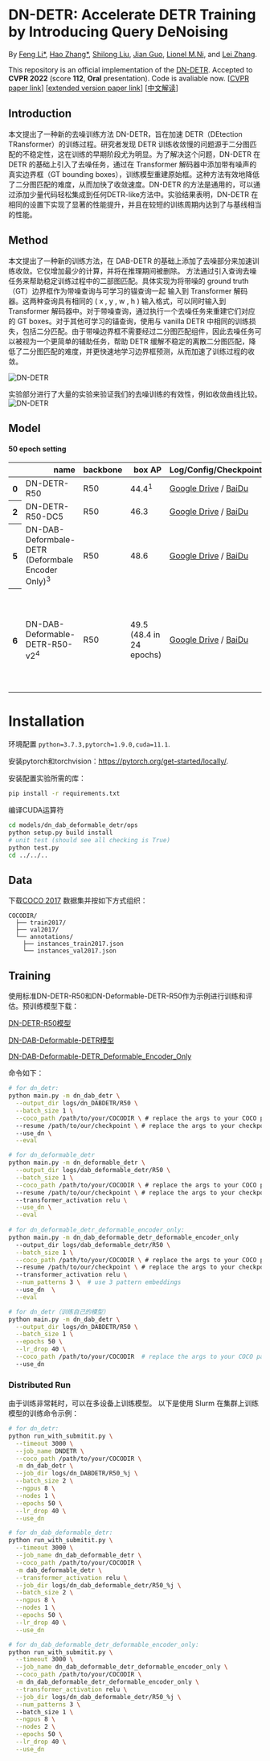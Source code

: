 **DN-DETR**: Accelerate DETR Training by Introducing Query DeNoising
========

By [Feng Li*](https://fengli-ust.github.io/), [Hao Zhang*](https://haozhang534.github.io/), [Shilong Liu](https://scholar.google.com/citations?hl=zh-CN&user=nkSVY3MAAAAJ), [Jian Guo](https://idea.edu.cn/en/about-team/jian_guo.html), [Lionel M.Ni](https://scholar.google.com/citations?hl=zh-CN&user=OzMYwDIAAAAJ), and [Lei Zhang](https://scholar.google.com/citations?hl=zh-CN&user=fIlGZToAAAAJ).

This repository is an official implementation of the [DN-DETR](https://arxiv.org/pdf/2203.01305.pdf). Accepted to **CVPR 2022** (score **112**, **Oral** presentation). Code is avaliable now.
[[CVPR paper link](https://openaccess.thecvf.com/content/CVPR2022/papers/Li_DN-DETR_Accelerate_DETR_Training_by_Introducing_Query_DeNoising_CVPR_2022_paper.pdf)] [[extended version paper link](https://arxiv.org/pdf/2203.01305.pdf)] [[中文解读](https://www.zhihu.com/question/517340666/answer/2381304399)]


## Introduction
本文提出了一种新的去噪训练方法 DN-DETR，旨在加速 DETR（DEtection TRansformer）的训练过程。研究者发现 DETR 训练收敛慢的问题源于二分图匹配的不稳定性，这在训练的早期阶段尤为明显。为了解决这个问题，DN-DETR 在 DETR 的基础上引入了去噪任务，通过在 Transformer 解码器中添加带有噪声的真实边界框（GT bounding boxes），训练模型重建原始框。这种方法有效地降低了二分图匹配的难度，从而加快了收敛速度。DN-DETR 的方法是通用的，可以通过添加少量代码轻松集成到任何DETR-like方法中。实验结果表明，DN-DETR 在相同的设置下实现了显著的性能提升，并且在较短的训练周期内达到了与基线相当的性能。


## Method
本文提出了一种新的训练方法，在 DAB-DETR 的基础上添加了去噪部分来加速训练收敛。它仅增加最少的计算，并将在推理期间被删除。
方法通过引入查询去噪任务来帮助稳定训练过程中的二部图匹配。具体实现为将带噪的 ground truth（GT）边界框作为带噪查询与可学习的锚查询一起
输入到 Transformer 解码器。这两种查询具有相同的 ( x , y , w , h ) 输入格式，可以同时输入到 Transformer 解码器中。对于带噪查询，通过执行一个去噪任务来重建它们对应的 GT boxes。对于其他可学习的锚查询，使用与 vanilla DETR 中相同的训练损失，包括二分匹配。由于带噪边界框不需要经过二分图匹配组件，因此去噪任务可以被视为一个更简单的辅助任务，帮助 DETR 缓解不稳定的离散二分图匹配，降低了二分图匹配的难度，并更快速地学习边界框预测，从而加速了训练过程的收敛。

![DN-DETR](.github/architect.png)

实验部分进行了大量的实验来验证我们的去噪训练的有效性，例如收敛曲线比较。
![DN-DETR](.github/convergence.png)


## Model

#### 50 epoch setting
<table>
  <thead>
    <tr style="text-align: right;">
      <th></th>
      <th>name</th>
      <th>backbone</th>
      <th>box AP</th>
      <th>Log/Config/Checkpoint</th>

  </thead>
  <tbody>
    <tr>
      <th>0</th>
      <td>DN-DETR-R50</td>
      <td>R50</td>
      <td>44.4<sup><a id="sup3c" herf="#sup1">1</a></sup></td>
      <td><a href="https://drive.google.com/drive/folders/1kuwScU8PhN61qQOl5bbiPhKAYbzDHsWs?usp=sharing">Google Drive</a>&nbsp/&nbsp<a href="https://pan.baidu.com/s/1TqvnjsbAjARZp1i8cB2w8A?pwd=niet">BaiDu</a>&nbsp</td>
      <td>Table 1</td>
    </tr>
    <tr>
      <th>2</th>
      <td>DN-DETR-R50-DC5</td>
      <td>R50</td>
      <td>46.3</td>
      <td><a href="https://drive.google.com/drive/folders/1jr8BdDdMu8esABXdU3lNY7fpWVxAJtWa?usp=sharing">Google Drive</a>&nbsp/&nbsp<a href="https://pan.baidu.com/s/1lWrLUkxNfrncRTM-zmpbeA?pwd=niet">BaiDu</a>&nbsp;</td>
      <td>Table 1</td>
    </tr>
    <tr>
      <th>5</th>
      <td>DN-DAB-Deformbale-DETR<br>(Deformbale Encoder Only)<sup><a id="sup3c" herf="#sup3">3</a></sup></td>
      <td>R50</td>
      <td>48.6</td>
      <td><a href="https://drive.google.com/drive/folders/1TLIuvMw6F9lBv77gWQ3Qcn5tdfG7kqdU?usp=sharing">Google Drive</a>&nbsp/&nbsp<a href="https://pan.baidu.com/s/1emOumSadTJbCcoqxhKnllQ?pwd=niet">BaiDu</a>&nbsp</td>
      <td>Table 3</td>
    </tr>
    <tr>
      <th>6</th>
      <td>DN-DAB-Deformable-DETR-R50-v2<sup><a id="sup4c" herf="#sup4">4</a></sup></td>
      <td>R50</td>
      <td>49.5 (48.4 in 24 epochs)</td>
      <td><a href="https://drive.google.com/drive/folders/1pIllR0VfSIqX8TmQy0PFNiPdp87j-78j?usp=sharing">Google Drive</a>&nbsp/&nbsp<a href="https://pan.baidu.com/s/1ugoXlpr3x72qcXPKQ669sA?pwd=niet">BaiDu</a>&nbsp</td>
      <td>Optimized implementation with deformable attention in both encoder and decoder. See <a href="https://github.com/IDEA-opensource/DAB-DETR">DAB-DETR</a> for more details.</td>
    </tr>
  </tbody>
</table>



# Installation


环境配置 ```python=3.7.3,pytorch=1.9.0,cuda=11.1```. 

安装pytorch和torchvision：https://pytorch.org/get-started/locally/.

安装配置实验所需的库：

```sh
pip install -r requirements.txt
```
编译CUDA运算符
```sh
cd models/dn_dab_deformable_detr/ops
python setup.py build install
# unit test (should see all checking is True)
python test.py
cd ../../..
```

## Data

下载[COCO 2017](https://cocodataset.org/) 数据集并按如下方式组织：
```
COCODIR/
  ├── train2017/
  ├── val2017/
  └── annotations/
  	├── instances_train2017.json
  	└── instances_val2017.json
```


## Training
使用标准DN-DETR-R50和DN-Deformable-DETR-R50作为示例进行训练和评估。预训练模型下载：

[DN-DETR-R50模型](https://drive.google.com/drive/folders/1kuwScU8PhN61qQOl5bbiPhKAYbzDHsWs?usp=sharing)

[DN-DAB-Deformable-DETR模型](https://drive.google.com/drive/folders/1pIllR0VfSIqX8TmQy0PFNiPdp87j-78j?usp=sharing)

[DN-DAB-Deformable-DETR_Deformable_Encoder_Only](https://drive.google.com/drive/folders/1TLIuvMw6F9lBv77gWQ3Qcn5tdfG7kqdU?usp=sharing)

命令如下：
```sh
# for dn_detr: 
python main.py -m dn_dab_detr \
  --output_dir logs/dn_DABDETR/R50 \
  --batch_size 1 \
  --coco_path /path/to/your/COCODIR \ # replace the args to your COCO path
  --resume /path/to/our/checkpoint \ # replace the args to your checkpoint path
  --use_dn \
  --eval

# for dn_deformable_detr
python main.py -m dn_deformable_detr \
  --output_dir logs/dab_deformable_detr/R50 \
  --batch_size 1 \
  --coco_path /path/to/your/COCODIR \ # replace the args to your COCO path
  --resume /path/to/our/checkpoint \ # replace the args to your checkpoint path
  --transformer_activation relu \
  --use_dn \
  --eval
  
# for dn_deformable_detr_deformable_encoder_only: 
python main.py -m dn_dab_deformable_detr_deformable_encoder_only 
  --output_dir logs/dab_deformable_detr/R50 \
  --batch_size 1 \
  --coco_path /path/to/your/COCODIR \ # replace the args to your COCO path
  --resume /path/to/our/checkpoint \ # replace the args to your checkpoint path
  --transformer_activation relu \
  --num_patterns 3 \  # use 3 pattern embeddings
  --use_dn  \
  --eval

# for dn_detr（训练自己的模型）
python main.py -m dn_dab_detr \
  --output_dir logs/dn_DABDETR/R50 \
  --batch_size 1 \
  --epochs 50 \
  --lr_drop 40 \
  --coco_path /path/to/your/COCODIR  # replace the args to your COCO path
  --use_dn
```


### Distributed Run
由于训练非常耗时，可以在多设备上训练模型。
以下是使用 Slurm 在集群上训练模型的训练命令示例：
```sh
# for dn_detr:
python run_with_submitit.py \
  --timeout 3000 \
  --job_name DNDETR \
  --coco_path /path/to/your/COCODIR \
  -m dn_dab_detr \
  --job_dir logs/dn_DABDETR/R50_%j \
  --batch_size 2 \
  --ngpus 8 \
  --nodes 1 \
  --epochs 50 \
  --lr_drop 40 \
  --use_dn

# for dn_dab_deformable_detr: 
python run_with_submitit.py \
  --timeout 3000 \
  --job_name dn_dab_deformable_detr \
  --coco_path /path/to/your/COCODIR \
  -m dab_deformable_detr \
  --transformer_activation relu \
  --job_dir logs/dn_dab_deformable_detr/R50_%j \
  --batch_size 2 \
  --ngpus 8 \
  --nodes 1 \
  --epochs 50 \
  --lr_drop 40 \
  --use_dn

# for dn_dab_deformable_detr_deformable_encoder_only: 
python run_with_submitit.py \
  --timeout 3000 \
  --job_name dn_dab_deformable_detr_deformable_encoder_only \
  --coco_path /path/to/your/COCODIR \
  -m dn_dab_deformable_detr_deformable_encoder_only \
  --transformer_activation relu \
  --job_dir logs/dn_dab_deformable_detr/R50_%j \
  --num_patterns 3 \ 
  --batch_size 1 \
  --ngpus 8 \
  --nodes 2 \
  --epochs 50 \
  --lr_drop 40 \
  --use_dn
```
